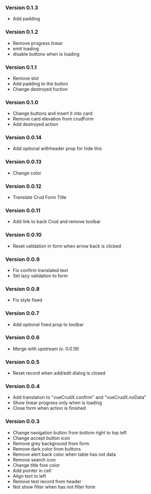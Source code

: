 ### Version 0.1.3
* Add padding
### Version 0.1.2
* Remove progress linear
* emit loading
* disable buttons when is loading
### Version 0.1.1
* Remove slot
* Add padding to the button 
* Change destroyed fuction
### Version 0.1.0
* Change buttons and insert it into card 
* Remove card elevation from crudForm
* Add destroyed action
### Version 0.0.14
* Add optional withheader prop for hide this

### Version 0.0.13
* Change color

### Version 0.0.12
* Translate Crud Form Title

### Version 0.0.11
* Add link to back Crud and remove toolbar

### Version 0.0.10
* Reset validation in form when arrow back is clicked

### Version 0.0.9
* Fix confirm translated text
* Set lazy validation to form

### Version 0.0.8
* Fix style fixed

### Version 0.0.7
* Add optional fixed prop to toolbar

### Version 0.0.6
* Merge with upstream (v. 0.0.19)

### Version 0.0.5
* Reset record when add/edit dialog is closed

### Version 0.0.4
* Add translation to "vueCrudX.confirm" and "vueCrudX.noData"
* Show linear progress only when is loading
* Close form when action is finished

### Version 0.0.3

* Change navigation button from bottom right to top left
* Change accept button icon
* Remove grey background from form
* Remove dark color from buttons
* Remove alert back color when table has not data
* Remove search icon
* Change title fore color
* Add pointer in cell
* Align text to left
* Remove text record from header
* Not show filter when has not filter form
